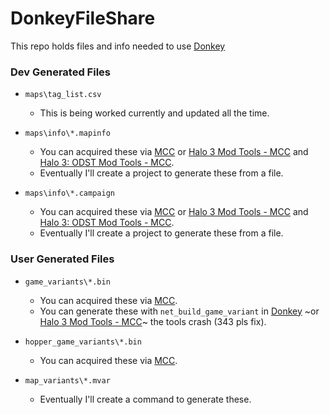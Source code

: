 # DonkeyFileShare

This repo holds files and info needed to use [Donkey](https://github.com/theTwist84/ManagedDonkey)

### Dev Generated Files
- `maps\tag_list.csv`
  - This is being worked currently and updated all the time.

- `maps\info\*.mapinfo`
  - You can acquired these via [MCC](https://store.steampowered.com/app/976730/) or [Halo 3 Mod Tools - MCC](https://store.steampowered.com/app/1695791/) and [Halo 3: ODST Mod Tools - MCC](https://store.steampowered.com/app/1695794/).
  - Eventually I'll create a project to generate these from a file.

- `maps\info\*.campaign`
  - You can acquired these via [MCC](https://store.steampowered.com/app/976730/) or [Halo 3 Mod Tools - MCC](https://store.steampowered.com/app/1695791/) and [Halo 3: ODST Mod Tools - MCC](https://store.steampowered.com/app/1695794/).
  - Eventually I'll create a project to generate these from a file.

### User Generated Files
- `game_variants\*.bin`
  - You can acquired these via [MCC](https://store.steampowered.com/app/976730/).
  - You can generate these with `net_build_game_variant` in [Donkey](https://github.com/theTwist84/ManagedDonkey) ~or [Halo 3 Mod Tools - MCC](https://store.steampowered.com/app/1695791/)~ the tools crash (343 pls fix).

- `hopper_game_variants\*.bin`
  - You can acquired these via [MCC](https://store.steampowered.com/app/976730/).

- `map_variants\*.mvar`
  - Eventually I'll create a command to generate these.
